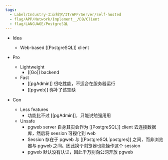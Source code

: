 ```yaml
---
tags:
  - Label/Industry-工业科学/IT/APP/Server/Self-hosted
  - flag/APP/Network/Implement__/DB/Client
  - flag/LANGUAGE/PostgreSQL
---
```


- Idea
    - Web-based [[PostgreSQL]] client

- Pro
    - Lightweight
        - [[Go]] backend
    - Fast
        - [[pgAdmin]] 很吃性能，不适合在服务器运行
        - [[pgweb]] 弥补了该空缺

- Con
    - Less features
        - 功能比不过 [[pgAdmin]]，只能说勉强用用
    - Unsafe
        - pgweb server 自身其实会作为 [[PostgreSQL]] client 去连接数据库，然后将 seesion 可视化到 web
        - Session 存在于 pgweb 与 [[PostgreSQL|postgres]] 之间，而非浏览器与 pgweb 之间。因此换个浏览器也能操作这个 session
        - pgweb 默认没有认证，因此千万别向公网开放 pgweb
